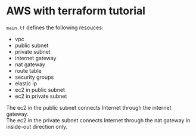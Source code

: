 # AWS with terraform tutorial

`main.tf` defines the following resouces:

- vpc
- public subnet
- private subnet
- internet gateway
- nat gateway
- route table
- security groups
- elastic ip
- ec2 in public subnet
- ec2 in private subnet

The ec2 in the public subnet connects Internet through the internet gateway.  
The ec2 in the private subnet connects Internet through the nat gateway in inside-out direction only.
